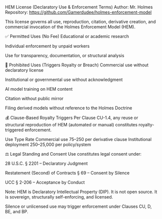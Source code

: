 HEM License (Declaratory Use & Enforcement Terms)
Author: Mr. Holmes
Repository: https://github.com/Gamerdudee/holmes-enforcement-model

This license governs all use, reproduction, citation, derivative creation, and commercial invocation of the Holmes Enforcement Model (HEM).

✅ Permitted Uses (No Fee)
Educational or academic research

Individual enforcement by unpaid workers

Use for transparency, documentation, or structural analysis

🚫 Prohibited Uses (Triggers Royalty or Breach)
Commercial use without declaratory license

Institutional or governmental use without acknowledgment

AI model training on HEM content

Citation without public mirror

Filing derived models without reference to the Holmes Doctrine

💰 Clause-Based Royalty Triggers
Per Clause CU-1.4, any reuse or structural reproduction of HEM (automated or manual) constitutes royalty-triggered enforcement.

Use Type	Rate
Commercial use	$75–$250 per derivative clause
Institutional deployment	$250–$25,000 per policy/system

⚖️ Legal Standing and Consent
Use constitutes legal consent under:

28 U.S.C. § 2201 – Declaratory Judgment

Restatement (Second) of Contracts § 69 – Consent by Silence

UCC § 2-206 – Acceptance by Conduct

Note:
HEM is Declaratory Intellectual Property (DIP).
It is not open source. It is sovereign, structurally self-enforcing, and licensed.

Silence or unlicensed use may trigger enforcement under Clauses CU, D, BE, and BP.

